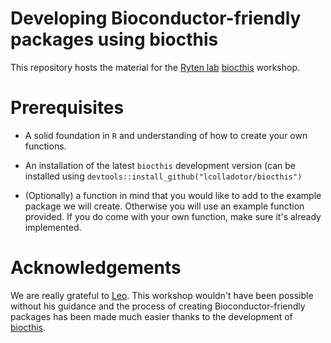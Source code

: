 # Developing Bioconductor-friendly packages using biocthis

This repository hosts the material for the [Ryten lab](https://rytenlab.com/) [biocthis](https://github.com/lcolladotor/biocthis) workshop.

# Prerequisites

-   A solid foundation in `R` and understanding of how to create your own functions.

-   An installation of the latest `biocthis` development version (can be installed using `devtools::install_github("lcolladotor/biocthis")`

-   (Optionally) a function in mind that you would like to add to the example package we will create. Otherwise you will use an example function provided. If you do come with your own function, make sure it's already implemented.

# Acknowledgements

We are really grateful to [Leo](http://lcolladotor.github.io/). This workshop wouldn't have been possible without his guidance and the process of creating Bioconductor-friendly packages has been made much easier thanks to the development of [biocthis](https://github.com/lcolladotor/biocthis).
